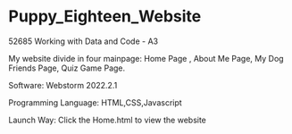 # Puppy_Eighteen_Website
52685 Working with Data and Code - A3

My website divide in four mainpage: Home Page , About Me Page, My Dog Friends Page, Quiz Game Page.

Software: Webstorm 2022.2.1

Programming Language: HTML,CSS,Javascript 

Launch Way: Click the Home.html to view the website
